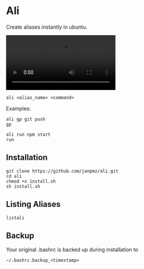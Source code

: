 # Ali

Create aliases instantly in ubuntu.

![Example Video](ali_example.mp4)

```
ali <alias_name> <command>
```

Examples:

```
ali gp git push
gp
```

```
ali run npm start
run
```


## Installation
```
git clone https://github.com/janpmz/ali.git
cd ali
chmod +x install.sh
sh install.sh
```

## Listing Aliases

```
listali
```

## Backup
Your original .bashrc is backed up during installation to
```
~/.bashrc.backup_<timestamp>
```




